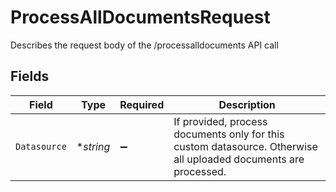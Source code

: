 # ProcessAllDocumentsRequest

Describes the request body of the /processalldocuments API call


## Fields

| Field                                                                                                           | Type                                                                                                            | Required                                                                                                        | Description                                                                                                     |
| --------------------------------------------------------------------------------------------------------------- | --------------------------------------------------------------------------------------------------------------- | --------------------------------------------------------------------------------------------------------------- | --------------------------------------------------------------------------------------------------------------- |
| `Datasource`                                                                                                    | **string*                                                                                                       | :heavy_minus_sign:                                                                                              | If provided, process documents only for this custom datasource. Otherwise all uploaded documents are processed. |